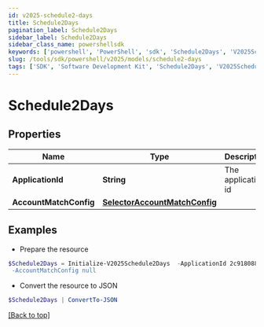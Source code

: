 ```yaml
---
id: v2025-schedule2-days
title: Schedule2Days
pagination_label: Schedule2Days
sidebar_label: Schedule2Days
sidebar_class_name: powershellsdk
keywords: ['powershell', 'PowerShell', 'sdk', 'Schedule2Days', 'V2025Schedule2Days'] 
slug: /tools/sdk/powershell/v2025/models/schedule2-days
tags: ['SDK', 'Software Development Kit', 'Schedule2Days', 'V2025Schedule2Days']
---
```



# Schedule2Days

## Properties

Name | Type | Description | Notes
------------ | ------------- | ------------- | -------------
**ApplicationId** | **String** | The application id | [optional] 
**AccountMatchConfig** | [**SelectorAccountMatchConfig**](selector-account-match-config) |  | [optional] 

## Examples

- Prepare the resource
```powershell
$Schedule2Days = Initialize-V2025Schedule2Days  -ApplicationId 2c91808874ff91550175097daaec161c" `
 -AccountMatchConfig null
```

- Convert the resource to JSON
```powershell
$Schedule2Days | ConvertTo-JSON
```


[[Back to top]](#) 

